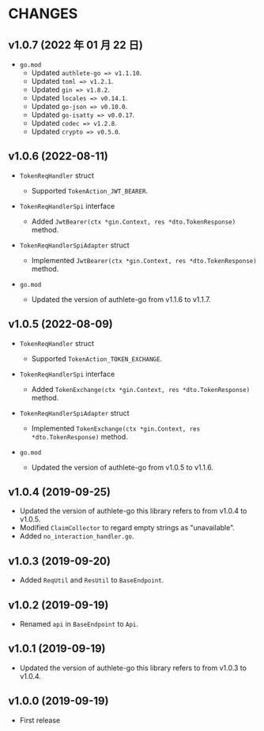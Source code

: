 CHANGES
=======

v1.0.7 (2022 年 01 月 22 日)
----------------------------

- `go.mod` 
    * Updated `authlete-go => v1.1.10`.
    * Updated `toml => v1.2.1`.
    * Updated `gin => v1.8.2`.
    * Updated `locales => v0.14.1`.
    * Updated `go-json => v0.10.0`.
    * Updated `go-isatty => v0.0.17`.
    * Updated `codec => v1.2.8`.
    * Updated `crypto => v0.5.0`.

v1.0.6 (2022-08-11)
-------------------

- `TokenReqHandler` struct
    * Supported `TokenAction_JWT_BEARER`.

- `TokenReqHandlerSpi` interface
    * Added `JwtBearer(ctx *gin.Context, res *dto.TokenResponse)` method.

- `TokenReqHandlerSpiAdapter` struct
    * Implemented `JwtBearer(ctx *gin.Context, res *dto.TokenResponse)` method.

- `go.mod`
    * Updated the version of authlete-go from v1.1.6 to v1.1.7.

v1.0.5 (2022-08-09)
-------------------

- `TokenReqHandler` struct
    * Supported `TokenAction_TOKEN_EXCHANGE`.

- `TokenReqHandlerSpi` interface
    * Added `TokenExchange(ctx *gin.Context, res *dto.TokenResponse)` method.

- `TokenReqHandlerSpiAdapter` struct
    * Implemented `TokenExchange(ctx *gin.Context, res *dto.TokenResponse)` method.

- `go.mod`
    * Updated the version of authlete-go from v1.0.5 to v1.1.6.

v1.0.4 (2019-09-25)
-------------------

- Updated the version of authlete-go this library refers to from v1.0.4 to v1.0.5.
- Modified `ClaimCollector` to regard empty strings as "unavailable".
- Added `no_interaction_handler.go`.

v1.0.3 (2019-09-20)
-------------------

- Added `ReqUtil` and `ResUtil` to `BaseEndpoint`.

v1.0.2 (2019-09-19)
-------------------

- Renamed `api` in `BaseEndpoint` to `Api`.

v1.0.1 (2019-09-19)
-------------------

- Updated the version of authlete-go this library refers to from v1.0.3 to v1.0.4.

v1.0.0 (2019-09-19)
-------------------

- First release
